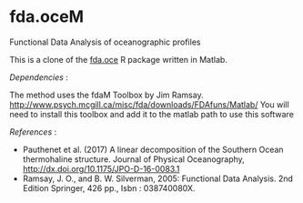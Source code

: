 # fda.oceM
Functional Data Analysis of oceanographic profiles

This is a clone of the [fda.oce](https://github.com/EPauthenet/fda.oce) R package written in Matlab.

*Dependencies* :

The method uses the fdaM Toolbox by Jim Ramsay.
http://www.psych.mcgill.ca/misc/fda/downloads/FDAfuns/Matlab/
You will need to install this toolbox and add it to the matlab path to use this software

*References* :

* Pauthenet et al. (2017) A linear decomposition of the Southern Ocean thermohaline structure. Journal of Physical Oceanography, http://dx.doi.org/10.1175/JPO-D-16-0083.1
* Ramsay, J. O., and B. W. Silverman, 2005: Functional Data Analysis. 2nd Edition Springer, 426 pp., Isbn : 038740080X.
